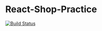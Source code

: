 # React-Shop-Practice
[![Build Status](https://travis-ci.org/teuddy/React-Shop-Practice.svg?branch=master)](https://travis-ci.org/teuddy/React-Shop-Practice)
